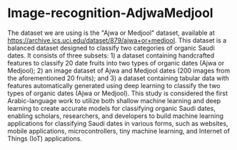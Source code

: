 # Image-recognition-AdjwaMedjool

The dataset we are using is the "Ajwa or Medjool" dataset, available at https://archive.ics.uci.edu/dataset/879/ajwa+or+medjool. This dataset is a balanced dataset designed to classify two categories of organic Saudi dates. It consists of three subsets: 1) a dataset containing handcrafted features to classify 20 date fruits into two types of organic dates (Ajwa or Medjool); 2) an image dataset of Ajwa and Medjool dates (200 images from the aforementioned 20 fruits); and 3) a dataset containing tabular data with features automatically generated using deep learning to classify the two types of organic dates (Ajwa or Medjool). This study is considered the first Arabic-language work to utilize both shallow machine learning and deep learning to create accurate models for classifying organic Saudi dates, enabling scholars, researchers, and developers to build machine learning applications for classifying Saudi dates in various forms, such as websites, mobile applications, microcontrollers, tiny machine learning, and Internet of Things (IoT) applications.
